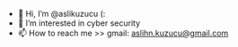 - 👋 Hi, I’m @aslikuzucu (:
- 👀 I’m interested in cyber security
- 📫 How to reach me >> gmail: aslihn.kuzucu@gmail.com

<!---
aslikuzucu/aslikuzucu is a ✨ special ✨ repository because its `README.md` (this file) appears on your GitHub profile.
You can click the Preview link to take a look at your changes.
--->

